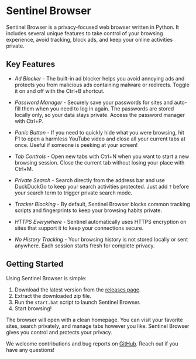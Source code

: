 # Sentinel Browser

Sentinel Browser is a privacy-focused web browser written in Python. It includes several unique features to take control of your browsing experience, avoid tracking, block ads, and keep your online activities private.

## Key Features

- *Ad Blocker* - The built-in ad blocker helps you avoid annoying ads and protects you from malicious ads containing malware or redirects. Toggle it on and off with the Ctrl+B shortcut.

- *Password Manager* - Securely save your passwords for sites and auto-fill them when you need to log in again. The passwords are stored locally only, so your data stays private. Access the password manager with Ctrl+P.

- *Panic Button* - If you need to quickly hide what you were browsing, hit F1 to open a harmless YouTube video and close all your current tabs at once. Useful if someone is peeking at your screen!

- *Tab Controls* - Open new tabs with Ctrl+N when you want to start a new browsing session. Close the current tab without losing your place with Ctrl+M.

- *Private Search* - Search directly from the address bar and use DuckDuckGo to keep your search activities protected. Just add `?` before your search term to trigger private search mode.

- *Tracker Blocking* - By default, Sentinel Browser blocks common tracking scripts and fingerprints to keep your browsing habits private.

- *HTTPS Everywhere* - Sentinel automatically uses HTTPS encryption on sites that support it to keep your connections secure.

- *No History Tracking* - Your browsing history is not stored locally or sent anywhere. Each session starts fresh for complete privacy.

## Getting Started

Using Sentinel Browser is simple:

1. Download the latest version from the [releases page](https://github.com/user/sentinel-browser/releases).
2. Extract the downloaded zip file.
3. Run the `start.bat` script to launch Sentinel Browser.
4. Start browsing!

The browser will open with a clean homepage. You can visit your favorite sites, search privately, and manage tabs however you like. Sentinel Browser gives you control and protects your privacy.

We welcome contributions and bug reports on [GitHub](https://github.com/user/sentinel-browser). Reach out if you have any questions!

